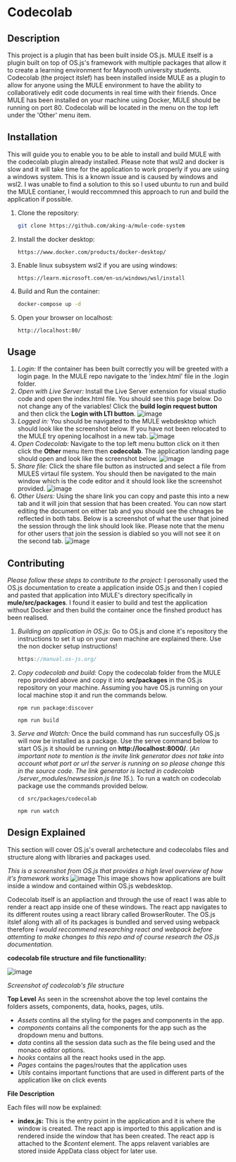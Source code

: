 # Codecolab

## Description
This project is a plugin that has been built inside OS.js. MULE itself is a plugin built on top of OS.js's framework with multiple packages that allow it to create
a learning environment for Maynooth university students. Codecolab (the project itslef) has been installed inside MULE as a plugin to allow for anyone using the
MULE environment to have the ability to collaboratively edit code documents in real time with their friends. Once MULE has been installed on your machine using 
Docker, MULE should be running on port 80. Codecolab  will be located in the menu on the top left under the 'Other' menu item. 

## Installation
This will guide you to enable you to be able to install and build MULE with the codecolab plugin already installed. Please note that wsl2 and docker is slow
and it will take time for the application to work properly if you are using a windows system. This is a known issue and is caused by windows and wsl2. I was
unable to find a solution to this so I used ubuntu to run and build the MULE contianer, I would reccommned this approach to run and build the application if
possible.
1. Clone the repository:
    ```bash
    git clone https://github.com/aking-a/mule-code-system
    ```

2. Install the docker desktop:
    ```Website
    https://www.docker.com/products/docker-desktop/
    ```
3. Enable linux subsystem wsl2 if you are using windows:
    ```wsl setup instructions
    https://learn.microsoft.com/en-us/windows/wsl/install
    ```
4. Build and Run the container:
    ```bash
    docker-compose up -d
    ```
5. Open your browser on localhost:
    ```localhost
    http://localhost:80/
    ```
## Usage
1. _Login:_
   If the container has been built correctly you will be greeted with a login page. In the MULE repo
   navigate to the 'index.html' file in the .login folder.
2. _Open with Live Server:_
   Install the Live Server extension for visual studio code and open the index.html file. You should see this
   page below. Do not change any of the variables! Click the **build login request button** and then click the
   **Login with LTI button**.
   ![image](https://github.com/aking-a/mule-code-system/assets/118080508/f881a5b5-39ea-4aed-839b-76931ff914c2)
3. _Logged in:_
   You should be navigated to the MULE webdesktop which should look like the screenshot below. If you have not been relocated to
   the MULE try opening localhost in a new tab.
   ![image](https://github.com/aking-a/mule-code-system/assets/118080508/03d77493-1cdd-44cd-99ca-6a8a40d8f9ec)
5. _Open Codecolab:_
   Navigate to the top left menu button click on it then click the **Other** menu item then
   **codecolab**. The application landing page should open and look like the screenshot below.
   ![image](https://github.com/aking-a/mule-code-system/assets/118080508/940787dc-c494-4ebc-b693-082d14dad9ed)
7. _Share file:_
   Click the share file button as instructed and select a file from MULES virtaul file system. You should then
   be navigated to the main window which is the code editor and it should look like the screenshot provided.
   ![image](https://github.com/aking-a/mule-code-system/assets/118080508/86dcc22b-a0b6-4ea4-a8e0-1474568729a8)
9. _Other Users:_
   Using the share link you can copy and paste this into a new tab and it will join that session that
   has been created. You can now start editing the document on either tab and you should see the chnages be reflected
   in both tabs. Below is a screenshot of what the user that joined the session through the link should look like.
   Please note that the menu for other users that join the session is diabled so you will not see it on the
   second tab.
   ![image](https://github.com/aking-a/mule-code-system/assets/118080508/4a0176f9-19ac-4c67-a327-6b264ffef41d)
   

## Contributing
_Please follow these steps to contribute to the project:_
I perosonally used the OS.js documentation to create a application inside OS.js and then I copied and pasted that application
into MULE's directory specifically in **mule/src/packages**. I found it easier to build and test the application without
Docker and then build the container once the finshed product has been realised.
1. _Building an application in OS.js:_
   Go to OS.js and clone it's repository the instructions to set it up on your own machine are explained there. Use the non docker
   setup instructions!
     ```OS.js
     https://manual.os-js.org/
     ```
2. _Copy codecolab and build:_
   Copy the codecolab folder from the MULE repo provided above and copy it into **src/packages** in the OS.js repository on your machine.
   Assuming you have OS.js running on your local machine stop it and run the commands below.
     ```package:discover
     npm run package:discover
     ```
     ```run build
     npm run build
     ```
3. _Serve and Watch:_
   Once the build command has run succesfully OS.js will now be installed as a package. Use the serve command below to start OS.js
   it should be running on **http://localhost:8000/**. (_An important note to mention is the invite link generator does not take into
   account what port or url the server is running on so please change this in the source code. The link generator is locted in codecolab
   /server_modules/newsession.js line 15._). To run a watch on codecolab package use the commands provided below.
    ```
    cd src/packages/codecolab
    ```
    ```
    npm run watch
    ```

## Design Explained
This section will cover OS.js's overall archetecture and codecolabs files and structure along with libraries and packages used.

_This is a screenshot from OS.js that provides a high level overview of how it's framework works_
![image](https://github.com/aking-a/mule-code-system/assets/118080508/10773359-6da4-4b09-8f2b-503644f2f717)
This image shows how applications are built inside a window and contained within OS.js webdesktop.

Codecolab itself is an appliaction and through the use of react I was able to render a react app inside
one of these windows. The react app navigates to its different routes using a react library called BrowserRouter.
The OS.js itslef along with all of its packages is bundled and served using webpack therefore _I would reccommend
researching react and webpack before attemting to make changes to this repo and of course research the OS.js
documentation._

**codecolab file structure and file functionallity:**

![image](https://github.com/aking-a/mule-code-system/assets/118080508/d63b7d09-a598-4dfe-8d25-7b8f46d09987)

_Screenshot of codecolab's file structure_

**Top Level**
As seen in the screenshot above the top level contains the folders assets, components, data, hooks, pages, utils.

- _Assets_ contins all the styling for the pages and components in the app.
- _components_ contains all the components for the app such as the dropdown menu and buttons.
- _data_ contins all the session data such as the file being used and the monaco editor options.
- _hooks_ contains all the react hooks used in the app.
- _Pages_ contains the pages/routes that the application uses
- _Utils_ contains important functions that are used in different parts of the application like on click events

**File Description**

Each files will now be explained:

- **index.js:** This is the entry point in the application and it is where the window is created. The react app is imported to this application and is rendered
  inside the window that has been created. The react app is attached to the _$content_ element. The apps relavent variables are stored inside AppData class
  object for later use. 



   





















